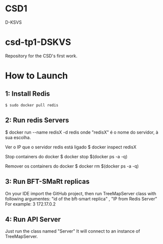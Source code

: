 # CSD1
D-KSVS

# csd-tp1-DSKVS
Repository for the CSD's first work.

# How to Launch

## 1: Install Redis

`$ sudo docker pull redis` 

## 2: Run redis Servers

 $ docker run --name redisX -d redis
  onde "redisX" é o nome do servidor, à sua escolha.

Ver o IP que o servidor redis está ligado
 $ docker  inspect redisX

Stop containers do docker
 $ docker stop $(docker ps -a -q)


Remover os containers do docker
 $ docker rm $(docker ps -a -q)


## 3: Run BFT-SMaRt replicas

On your IDE import the GitHub project, then run TreeMapServer class with following argumentes:
"id of the bft-smart replica" , "IP from Redis Server"
For example: 3 172.17.0.2

## 4: Run API Server
 Just run the class named "Server"
 It will connect to an instance of TreeMapServer.
 
